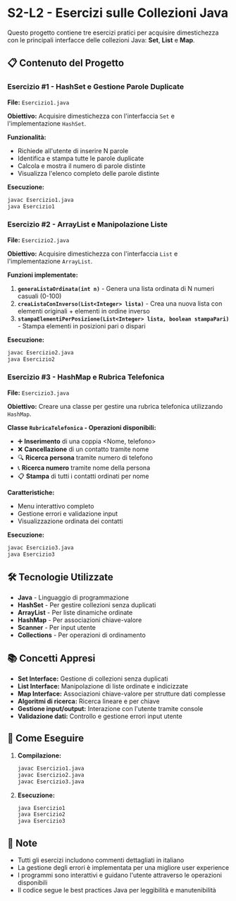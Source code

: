 # S2-L2 - Esercizi sulle Collezioni Java

Questo progetto contiene tre esercizi pratici per acquisire dimestichezza con le principali interfacce delle collezioni Java: **Set**, **List** e **Map**.

## 📋 Contenuto del Progetto

### Esercizio #1 - HashSet e Gestione Parole Duplicate
**File:** `Esercizio1.java`

**Obiettivo:** Acquisire dimestichezza con l'interfaccia `Set` e l'implementazione `HashSet`.

**Funzionalità:**
- Richiede all'utente di inserire N parole
- Identifica e stampa tutte le parole duplicate
- Calcola e mostra il numero di parole distinte
- Visualizza l'elenco completo delle parole distinte

**Esecuzione:**
```bash
javac Esercizio1.java
java Esercizio1
```

### Esercizio #2 - ArrayList e Manipolazione Liste
**File:** `Esercizio2.java`

**Obiettivo:** Acquisire dimestichezza con l'interfaccia `List` e l'implementazione `ArrayList`.

**Funzioni implementate:**
1. **`generaListaOrdinata(int n)`** - Genera una lista ordinata di N numeri casuali (0-100)
2. **`creaListaConInverso(List<Integer> lista)`** - Crea una nuova lista con elementi originali + elementi in ordine inverso
3. **`stampaElementiPerPosizione(List<Integer> lista, boolean stampaPari)`** - Stampa elementi in posizioni pari o dispari

**Esecuzione:**
```bash
javac Esercizio2.java
java Esercizio2
```

### Esercizio #3 - HashMap e Rubrica Telefonica
**File:** `Esercizio3.java`

**Obiettivo:** Creare una classe per gestire una rubrica telefonica utilizzando `HashMap`.

**Classe `RubricaTelefonica` - Operazioni disponibili:**
- ➕ **Inserimento** di una coppia <Nome, telefono>
- ❌ **Cancellazione** di un contatto tramite nome
- 🔍 **Ricerca persona** tramite numero di telefono
- 📞 **Ricerca numero** tramite nome della persona
- 📋 **Stampa** di tutti i contatti ordinati per nome

**Caratteristiche:**
- Menu interattivo completo
- Gestione errori e validazione input
- Visualizzazione ordinata dei contatti

**Esecuzione:**
```bash
javac Esercizio3.java
java Esercizio3
```

## 🛠️ Tecnologie Utilizzate

- **Java** - Linguaggio di programmazione
- **HashSet** - Per gestire collezioni senza duplicati
- **ArrayList** - Per liste dinamiche ordinate
- **HashMap** - Per associazioni chiave-valore
- **Scanner** - Per input utente
- **Collections** - Per operazioni di ordinamento

## 📚 Concetti Appresi

- **Set Interface:** Gestione di collezioni senza duplicati
- **List Interface:** Manipolazione di liste ordinate e indicizzate
- **Map Interface:** Associazioni chiave-valore per strutture dati complesse
- **Algoritmi di ricerca:** Ricerca lineare e per chiave
- **Gestione input/output:** Interazione con l'utente tramite console
- **Validazione dati:** Controllo e gestione errori input utente

## 🚀 Come Eseguire

1. **Compilazione:**
   ```bash
   javac Esercizio1.java
   javac Esercizio2.java
   javac Esercizio3.java
   ```

2. **Esecuzione:**
   ```bash
   java Esercizio1
   java Esercizio2
   java Esercizio3
   ```

## 📝 Note

- Tutti gli esercizi includono commenti dettagliati in italiano
- La gestione degli errori è implementata per una migliore user experience
- I programmi sono interattivi e guidano l'utente attraverso le operazioni disponibili
- Il codice segue le best practices Java per leggibilità e manutenibilità